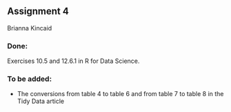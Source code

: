 ## Assignment 4
Brianna Kincaid

### Done:
Exercises 10.5 and 12.6.1 in R for Data Science.

### To be added: 
- The conversions from table 4 to table 6 and from table 7 to table 8 in the Tidy Data article